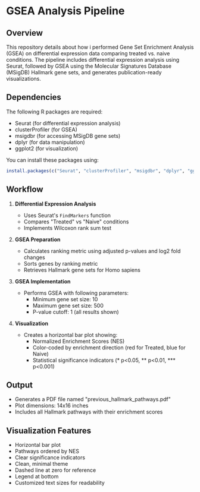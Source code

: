 # GSEA Analysis Pipeline

## Overview
This repository details about how i performed Gene Set Enrichment Analysis (GSEA) on differential expression data comparing treated vs. naive conditions. The pipeline includes differential expression analysis using Seurat, followed by GSEA using the Molecular Signatures Database (MSigDB) Hallmark gene sets, and generates publication-ready visualizations.

## Dependencies
The following R packages are required:
- Seurat (for differential expression analysis)
- clusterProfiler (for GSEA)
- msigdbr (for accessing MSigDB gene sets)
- dplyr (for data manipulation)
- ggplot2 (for visualization)

You can install these packages using:
```R
install.packages(c("Seurat", "clusterProfiler", "msigdbr", "dplyr", "ggplot2"))
```

## Workflow
1. **Differential Expression Analysis**
   - Uses Seurat's `FindMarkers` function
   - Compares "Treated" vs "Naive" conditions
   - Implements Wilcoxon rank sum test

2. **GSEA Preparation**
   - Calculates ranking metric using adjusted p-values and log2 fold changes
   - Sorts genes by ranking metric
   - Retrieves Hallmark gene sets for Homo sapiens

3. **GSEA Implementation**
   - Performs GSEA with following parameters:
     - Minimum gene set size: 10
     - Maximum gene set size: 500
     - P-value cutoff: 1 (all results shown)

4. **Visualization**
   - Creates a horizontal bar plot showing:
     - Normalized Enrichment Scores (NES)
     - Color-coded by enrichment direction (red for Treated, blue for Naive)
     - Statistical significance indicators (* p<0.05, ** p<0.01, *** p<0.001)

## Output
- Generates a PDF file named "previous_hallmark_pathways.pdf"
- Plot dimensions: 14x16 inches
- Includes all Hallmark pathways with their enrichment scores


## Visualization Features
- Horizontal bar plot
- Pathways ordered by NES
- Clear significance indicators
- Clean, minimal theme
- Dashed line at zero for reference
- Legend at bottom
- Customized text sizes for readability
